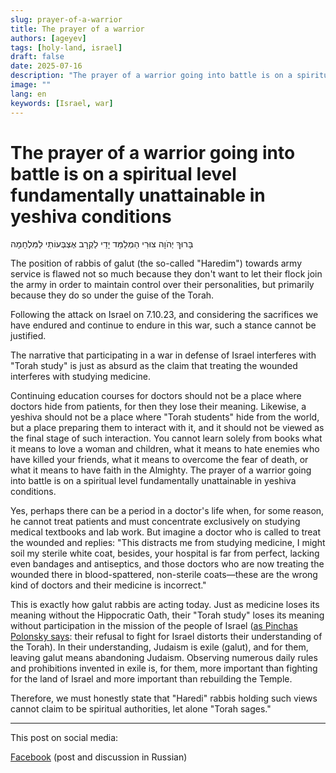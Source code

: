 ```yaml
---
slug: prayer-of-a-warrior
title: The prayer of a warrior
authors: [ageyev]
tags: [holy-land, israel]
draft: false
date: 2025-07-16
description: "The prayer of a warrior going into battle is on a spiritual level fundamentally unattainable in yeshiva conditions"
image: "" 
lang: en
keywords: [Israel, war]
---
```


# The prayer of a warrior going into battle is on a spiritual level fundamentally unattainable in yeshiva conditions

בָּרוּךְ יְהֹוָה צוּרִי הַמְלַמֵּד יָדַי לַקְרָב אֶצְבְּעוֹתַי לַמִּלְחָמָה

The position of rabbis of galut (the so-called "Haredim") towards army service is flawed not so much because they don't want to let their flock join the army in order to maintain control over their personalities, but primarily because they do so under the guise of the Torah.

Following the attack on Israel on 7.10.23, and considering the sacrifices we have endured and continue to endure in this war, such a stance cannot be justified.

The narrative that participating in a war in defense of Israel interferes with "Torah study" is just as absurd as the claim that treating the wounded interferes with studying medicine.

<!-- truncate --> 

Continuing education courses for doctors should not be a place where doctors hide from patients, for then they lose their meaning. Likewise, a yeshiva should not be a place where "Torah students" hide from the world, but a place preparing them to interact with it, and it should not be viewed as the final stage of such interaction. You cannot learn solely from books what it means to love a woman and children, what it means to hate enemies who have killed your friends, what it means to overcome the fear of death, or what it means to have faith in the Almighty. The prayer of a warrior going into battle is on a spiritual level fundamentally unattainable in yeshiva conditions.

Yes, perhaps there can be a period in a doctor's life when, for some reason, he cannot treat patients and must concentrate exclusively on studying medical textbooks and lab work. But imagine a doctor who is called to treat the wounded and replies: "This distracts me from studying medicine, I might soil my sterile white coat, besides, your hospital is far from perfect, lacking even bandages and antiseptics, and those doctors who are now treating the wounded there in blood-spattered, non-sterile coats—these are the wrong kind of doctors and their medicine is incorrect."

This is exactly how galut rabbis are acting today. Just as medicine loses its meaning without the Hippocratic Oath, their "Torah study" loses its meaning without participation in the mission of the people of Israel ([as Pinchas Polonsky says](https://youtu.be/Ijia-HUaMos?t=250): their refusal to fight for Israel distorts their understanding of the Torah). In their understanding, Judaism is exile (galut), and for them, leaving galut means abandoning Judaism. Observing numerous daily rules and prohibitions invented in exile is, for them, more important than fighting for the land of Israel and more important than rebuilding the Temple.

Therefore, we must honestly state that "Haredi" rabbis holding such views cannot claim to be spiritual authorities, let alone "Torah sages."

---

This post on social media:

[Facebook](https://www.facebook.com/viktor.ageyev/posts/pfbid0n6R3mHpJXJSY3tQzCFE84kgcJ9Pi94gPQvDLcCHjX8xH6jLf6r6RQ55qQJKD7tdnl) (post and discussion in Russian)
